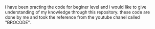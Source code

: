 i have been practing the code for beginer level and i would like to give understanding of my knowledge through this repository. these code are done by me and took the reference from the youtube chanel called "BROCODE".
